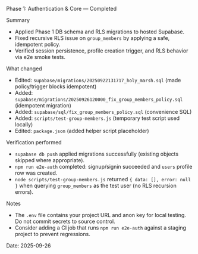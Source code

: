 Phase 1: Authentication & Core — Completed

Summary
- Applied Phase 1 DB schema and RLS migrations to hosted Supabase.
- Fixed recursive RLS issue on `group_members` by applying a safe, idempotent policy.
- Verified session persistence, profile creation trigger, and RLS behavior via e2e smoke tests.

What changed
- Edited: `supabase/migrations/20250922131717_holy_marsh.sql` (made policy/trigger blocks idempotent)
- Added: `supabase/migrations/20250926120000_fix_group_members_policy.sql` (idempotent migration)
- Added: `supabase/sql/fix_group_members_policy.sql` (convenience SQL)
- Added: `scripts/test-group-members.js` (temporary test script used locally)
- Edited: `package.json` (added helper script placeholder)

Verification performed
- `supabase db push` applied migrations successfully (existing objects skipped where appropriate).
- `npm run e2e-auth` completed: signup/signin succeeded and `users` profile row was created.
- `node scripts/test-group-members.js` returned `{ data: [], error: null }` when querying `group_members` as the test user (no RLS recursion errors).

Notes
- The `.env` file contains your project URL and anon key for local testing. Do not commit secrets to source control.
- Consider adding a CI job that runs `npm run e2e-auth` against a staging project to prevent regressions.

Date: 2025-09-26
